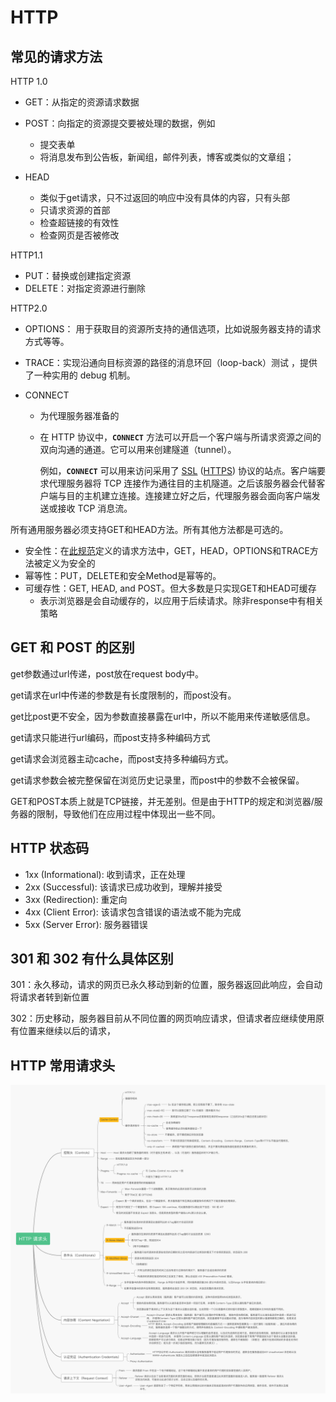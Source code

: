 # HTTP

## 常见的请求方法

HTTP 1.0

- GET：从指定的资源请求数据
- POST：向指定的资源提交要被处理的数据，例如
  - 提交表单
  - 将消息发布到公告板，新闻组，邮件列表，博客或类似的文章组；
- HEAD

  - 类似于get请求，只不过返回的响应中没有具体的内容，只有头部
  - 只请求资源的首部
  - 检查超链接的有效性
  - 检查网页是否被修改

HTTP1.1

- PUT：替换或创建指定资源
- DELETE：对指定资源进行删除

HTTP2.0

- OPTIONS： 用于获取目的资源所支持的通信选项，比如说服务器支持的请求方式等等。

- TRACE：实现沿通向目标资源的路径的消息环回（loop-back）测试 ，提供了一种实用的 debug 机制。

- CONNECT

  - 为代理服务器准备的

  - 在 HTTP 协议中，**`CONNECT`** 方法可以开启一个客户端与所请求资源之间的双向沟通的通道。它可以用来创建隧道（tunnel）。

    例如，**`CONNECT`** 可以用来访问采用了 [SSL](https://developer.mozilla.org/en-US/docs/Glossary/SSL) ([HTTPS](https://developer.mozilla.org/zh-CN/docs/Glossary/https)) 协议的站点。客户端要求代理服务器将 TCP 连接作为通往目的主机隧道。之后该服务器会代替客户端与目的主机建立连接。连接建立好之后，代理服务器会面向客户端发送或接收 TCP 消息流。



所有通用服务器必须支持GET和HEAD方法。所有其他方法都是可选的。

- 安全性：在[此规范](https://tools.ietf.org/html/rfc7231#section-4.1)定义的请求方法中，GET，HEAD，OPTIONS和TRACE方法被定义为安全的
- 幂等性：PUT，DELETE和安全Method是幂等的。
- 可缓存性：GET, HEAD, and POST。但大多数是只实现GET和HEAD可缓存
  - 表示浏览器是会自动缓存的，以应用于后续请求。除非response中有相关策略



## GET 和 POST 的区别

get参数通过url传递，post放在request body中。

get请求在url中传递的参数是有长度限制的，而post没有。

get比post更不安全，因为参数直接暴露在url中，所以不能用来传递敏感信息。

get请求只能进行url编码，而post支持多种编码方式

get请求会浏览器主动cache，而post支持多种编码方式。

get请求参数会被完整保留在浏览历史记录里，而post中的参数不会被保留。

GET和POST本质上就是TCP链接，并无差别。但是由于HTTP的规定和浏览器/服务器的限制，导致他们在应用过程中体现出一些不同。



## HTTP  状态码

- 1xx (Informational): 收到请求，正在处理
- 2xx (Successful): 该请求已成功收到，理解并接受
- 3xx (Redirection): 重定向
- 4xx (Client Error): 该请求包含错误的语法或不能为完成
- 5xx (Server Error): 服务器错误

## 301 和 302 有什么具体区别

301：永久移动，请求的网页已永久移动到新的位置，服务器返回此响应，会自动将请求者转到新位置

302：历史移动，服务器目前从不同位置的网页响应请求，但请求者应继续使用原有位置来继续以后的请求，



## HTTP 常用请求头

![http_request_header](../images/http_request_header.png)